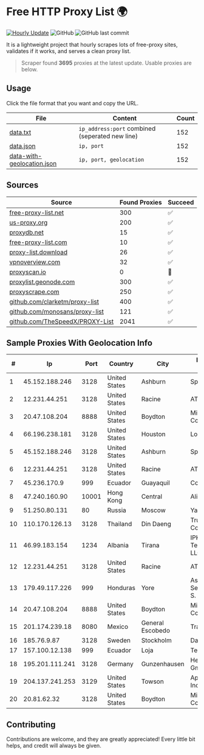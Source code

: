 
# Free HTTP Proxy List 🌍

[![Hourly Update](https://github.com/mertguvencli/http-proxy-list/actions/workflows/main.yml/badge.svg?branch=main)](https://github.com/mertguvencli/http-proxy-list/actions/workflows/main.yml)
![GitHub](https://img.shields.io/github/license/mertguvencli/http-proxy-list)
![GitHub last commit](https://img.shields.io/github/last-commit/mertguvencli/http-proxy-list)

It is a lightweight project that hourly scrapes lots of free-proxy sites, validates if it works, and serves a clean proxy list.


> Scraper found **3695** proxies at the latest update. Usable proxies are below.

## Usage

Click the file format that you want and copy the URL.


|File|Content|Count|
|----|-------|-----|
|[data.txt](https://raw.githubusercontent.com/mertguvencli/http-proxy-list/main/proxy-list/data.txt)|`ip_address:port` combined (seperated new line)|152|
|[data.json](https://raw.githubusercontent.com/mertguvencli/http-proxy-list/main/proxy-list/data.json)|`ip, port`|152|
|[data-with-geolocation.json](https://raw.githubusercontent.com/mertguvencli/http-proxy-list/main/proxy-list/data-with-geolocation.json)|`ip, port, geolocation`|152|

## Sources

|Source|Found Proxies|Succeed|
|------|-------------|-------|
|[free-proxy-list.net](https://free-proxy-list.net)|300|✅|
|[us-proxy.org](https://www.us-proxy.org)|200|✅|
|[proxydb.net](http://proxydb.net)|15|✅|
|[free-proxy-list.com](https://free-proxy-list.com/?page=&port=&type%5B%5D=http&type%5B%5D=https&up_time=0&search=Search)|10|✅|
|[proxy-list.download](https://www.proxy-list.download/HTTP)|26|✅|
|[vpnoverview.com](https://vpnoverview.com/privacy/anonymous-browsing/free-proxy-servers)|32|✅|
|[proxyscan.io](https://www.proxyscan.io)|0|🚫|
|[proxylist.geonode.com](https://proxylist.geonode.com/api/proxy-list?limit=300&page=1&sort_by=lastChecked&sort_type=desc&protocols=http,https)|300|✅|
|[proxyscrape.com](https://api.proxyscrape.com/v2/?request=displayproxies&protocol=http&timeout=10000&country=all&ssl=all&anonymity=all)|250|✅|
|[github.com/clarketm/proxy-list](https://raw.githubusercontent.com/clarketm/proxy-list/master/proxy-list-raw.txt)|400|✅|
|[github.com/monosans/proxy-list](https://raw.githubusercontent.com/monosans/proxy-list/main/proxies/http.txt)|121|✅|
|[github.com/TheSpeedX/PROXY-List](https://raw.githubusercontent.com/TheSpeedX/PROXY-List/master/http.txt)|2041|✅|


## Sample Proxies With Geolocation Info

|#|Ip|Port|Country|City|Internet Service Provider|
|-|--|----|-------|----|-------------------------|
|1|45.152.188.246|3128|United States|Ashburn|Sprint|
|2|12.231.44.251|3128|United States|Racine|AT&T Services, Inc.|
|3|20.47.108.204|8888|United States|Boydton|Microsoft Corporation|
|4|66.196.238.181|3128|United States|Houston|Logix|
|5|45.152.188.246|3128|United States|Ashburn|Sprint|
|6|12.231.44.251|3128|United States|Racine|AT&T Services, Inc.|
|7|45.236.170.9|999|Ecuador|Guayaquil|Codgrec S.A.|
|8|47.240.160.90|10001|Hong Kong|Central|Alibaba.com LLC|
|9|51.250.80.131|80|Russia|Moscow|Yandex.Cloud LLC|
|10|110.170.126.13|3128|Thailand|Din Daeng|True Internet Corporation CO. Ltd.|
|11|46.99.183.154|1234|Albania|Tirana|IPKO Telecommunications LLC|
|12|12.231.44.251|3128|United States|Racine|AT&T Services, Inc.|
|13|179.49.117.226|999|Honduras|Yore|Asociacion De Servicio De Internet S. De RL.|
|14|20.47.108.204|8888|United States|Boydton|Microsoft Corporation|
|15|201.174.239.18|8080|Mexico|General Escobedo|Transtelco Inc|
|16|185.76.9.87|3128|Sweden|Stockholm|DataCamp Limited|
|17|157.100.12.138|999|Ecuador|Loja|Telconet S.A|
|18|195.201.111.241|3128|Germany|Gunzenhausen|Hetzner Online GmbH|
|19|204.137.241.253|3129|United States|Towson|Apogee Telecom Inc.|
|20|20.81.62.32|3128|United States|Boydton|Microsoft Corporation|



## Contributing

Contributions are welcome, and they are greatly appreciated! Every
little bit helps, and credit will always be given.


